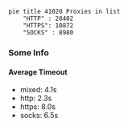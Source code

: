 
```mermaid
pie title 41020 Proxies in list
    "HTTP" : 28402
    "HTTPS": 10872
    "SOCKS" : 8980
```

### Some Info
#### Average Timeout

- mixed: 4.1s
- http: 2.3s
- https: 8.0s
- socks: 6.5s